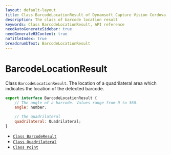 ```yaml
---
layout: default-layout
title: Class BarcodeLocationResult of Dynamsoft Capture Vision Cordova Edition
description: The class of barcode location result
keywords: Class BarcodeLocationResult, API reference
needAutoGenerateSidebar: true
needGenerateH3Content: true
noTitleIndex: true
breadcrumbText: BarcodeLocationResult
---
```


# BarcodeLocationResult

Class `BarcodeLocationResult`. The location of a quadrilateral area which indicates the location of the detected barcode.

```js
export interface BarcodeLocationResult {
    // The angle of a barcode. Values range from 0 to 360.
    angle: number;

    // The quadrilateral
    quadrilateral: Quadrilateral;
}
```

- [`Class BarcodeResult`](class-barcode-result.md)
- [`Class Quadrilateral`](class-quadrilateral.md)
- [`Class Point`](class-point.md)
